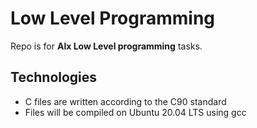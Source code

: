 # Low Level Programming
Repo is for **Alx Low Level programming** tasks.


## Technologies
* C files are written according to the C90 standard
* Files will be compiled on Ubuntu 20.04 LTS using gcc
